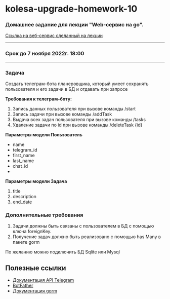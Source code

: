 # kolesa-upgrade-homework-10

### Домашнее задание для лекции "Web-сервис на go". 

[Ссылка на веб-сервис сделанный на лекции](https://github.com/Kolesa-Education/go-telegram-bot)

****

### Срок до 7 ноября 2022г. 18:00

****

### Задача
Создать телеграм-бота планеровщика, который умеет сохранять пользователя и его задачи в БД и отдавать при запросе

**Требования к телеграм-боту:**
1) Запись данных пользователя при вызове команды /start
2) Запись задачи при вызове команды /addTask
3) Выдача всех задач пользователя при вызове команды /tasks
4) Удаление задачи по id при вызове команды /deleteTask {id}

**Параметры модели Пользователь**
- name
- telegram_id
- first_name
- last_name
- chat_id
- 
**Параметры модели Задача**
1) title
2) description
3) end_date

### Дополнительные требования
1) Задачи должны быть связаны с пользователем в БД с помощью ключа foreignKey. 
2) Получение задач должно быть реализовано с помощью has Many в пакете gorm

По желанию можно подключить БД Sqlite или Mysql

## Полезные ссылки
- [Документация API Telegram](https://core.telegram.org/bots/api)
- [BotFather](https://t.me/BotFather)
- [Документация gorm](https://gorm.io/docs/query.html)
